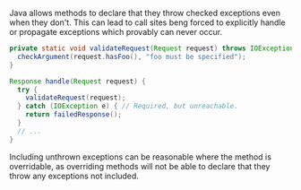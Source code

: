 Java allows methods to declare that they throw checked exceptions even when they
don't. This can lead to call sites beng forced to explicitly handle or propagate
exceptions which provably can never occur.

```java
private static void validateRequest(Request request) throws IOException {
  checkArgument(request.hasFoo(), "foo must be specified");
}

Response handle(Request request) {
  try {
    validateRequest(request);
  } catch (IOException e) { // Required, but unreachable.
    return failedResponse();
  }
  // ...
}
```

Including unthrown exceptions can be reasonable where the method is overridable,
as overriding methods will not be able to declare that they throw any exceptions
not included.
